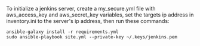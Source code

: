 To initialize a jenkins server,
create a my_secure.yml file with aws_access_key and aws_secret_key variables,
set the targets ip address in inventory.ini to the server's ip address,
then run these commands:

```
ansible-galaxy install -r requirements.yml
sudo ansible-playbook site.yml --private-key ~/.keys/jenkins.pem
```
